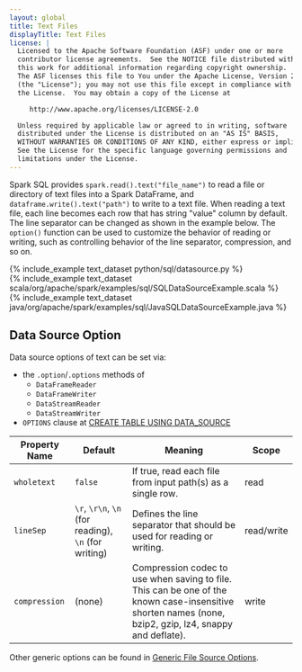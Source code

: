 ```yaml
---
layout: global
title: Text Files
displayTitle: Text Files
license: |
  Licensed to the Apache Software Foundation (ASF) under one or more
  contributor license agreements.  See the NOTICE file distributed with
  this work for additional information regarding copyright ownership.
  The ASF licenses this file to You under the Apache License, Version 2.0
  (the "License"); you may not use this file except in compliance with
  the License.  You may obtain a copy of the License at

     http://www.apache.org/licenses/LICENSE-2.0

  Unless required by applicable law or agreed to in writing, software
  distributed under the License is distributed on an "AS IS" BASIS,
  WITHOUT WARRANTIES OR CONDITIONS OF ANY KIND, either express or implied.
  See the License for the specific language governing permissions and
  limitations under the License.
---
```


Spark SQL provides `spark.read().text("file_name")` to read a file or directory of text files into a Spark DataFrame, and `dataframe.write().text("path")` to write to a text file. When reading a text file, each line becomes each row that has string "value" column by default. The line separator can be changed as shown in the example below. The `option()` function can be used to customize the behavior of reading or writing, such as controlling behavior of the line separator, compression, and so on.

<div class="codetabs">

<div data-lang="python"  markdown="1">
{% include_example text_dataset python/sql/datasource.py %}
</div>

<div data-lang="scala"  markdown="1">
{% include_example text_dataset scala/org/apache/spark/examples/sql/SQLDataSourceExample.scala %}
</div>

<div data-lang="java"  markdown="1">
{% include_example text_dataset java/org/apache/spark/examples/sql/JavaSQLDataSourceExample.java %}
</div>

</div>

## Data Source Option

Data source options of text can be set via:
* the `.option`/`.options` methods of
  *  `DataFrameReader`
  *  `DataFrameWriter`
  *  `DataStreamReader`
  *  `DataStreamWriter`
*  `OPTIONS` clause at [CREATE TABLE USING DATA_SOURCE](sql-ref-syntax-ddl-create-table-datasource.html)

<table class="table table-striped">
  <thead><tr><th><b>Property Name</b></th><th><b>Default</b></th><th><b>Meaning</b></th><th><b>Scope</b></th></tr></thead>
  <tr>
    <td><code>wholetext</code></td>
    <td><code>false</code></td>
    <td>If true, read each file from input path(s) as a single row.</td>
    <td>read</td>
  </tr>
  <tr>
    <td><code>lineSep</code></td>
    <td><code>\r</code>, <code>\r\n</code>, <code>\n</code> (for reading), <code>\n</code> (for writing)</td>
    <td>Defines the line separator that should be used for reading or writing.</td>
    <td>read/write</td>
  </tr>
  <tr>
    <td><code>compression</code></td>
    <td>(none)</td>
    <td>Compression codec to use when saving to file. This can be one of the known case-insensitive shorten names (none, bzip2, gzip, lz4, snappy and deflate).</td>
    <td>write</td>
  </tr>
</table>
Other generic options can be found in <a href="https://spark.apache.org/docs/latest/sql-data-sources-generic-options.html"> Generic File Source Options</a>.


